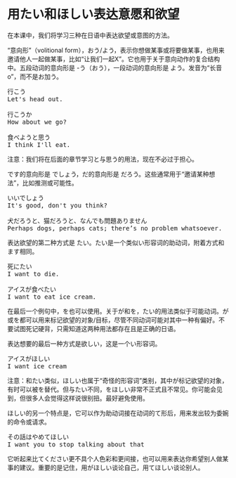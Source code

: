 # 用たい和ほしい表达意愿和欲望

在本课中，我们将学习三种在日语中表达欲望或意图的方法。

“意向形”（volitional form），おう/よう，表示你想做某事或将要做某事，也用来邀请他人一起做某事，比如“让我们一起X”。它也用于关于意向动作的复合结构中。五段动词的意向形是 -う（おう），一段动词的意向形是 よう。发音为“长音o”，而不是お加う。

<pre>
行こう
Let's head out.

行こうか
How about we go?

食べようと思う
I think I'll eat.
</pre>

注意：我们将在后面的章节学习と与思う的用法，现在不必过于担心。

です的意向形是 でしょう，だ的意向形是 だろう。这些通常用于“邀请某种想法”，比如推测或可能性。

<pre>
いいでしょう
It's good, don't you think? 

犬だろうと、猫だろうと、なんでも問題ありません   
Perhaps dogs, perhaps cats; there’s no problem whatsoever. 
</pre>

表达欲望的第二种方式是 たい。たい是一个类似い形容词的助动词，附着方式和ます相同。

<pre>
死にたい
I want to die.

アイスが食べたい
I want to eat ice cream.
</pre>

在最后一个例句中，を也可以使用。关于が和を，たい的用法类似于可能动词。が或を都可以用来标记欲望的对象/目标，尽管不同动词可能对其中一种有偏好。不要试图死记硬背，只需知道这两种用法都存在且是正确的日语。

表达想要的最后一种方式是欲しい，这是一个い形容词。

<pre>
アイスがほしい
I want ice cream
</pre>

注意：和たい类似，ほしい也属于“奇怪的形容词”类别，其中が标记欲望的对象，有时可以被を替代。但与たい不同，をほしい非常不正式且不常见。你可能会见到，但很多人会觉得这样说很别扭。最好避免使用。

ほしい的另一个特点是，它可以作为助动词接在动词的て形后，用来发出较为委婉的命令或请求。

<pre>
その話はやめてほしい
I want you to stop talking about that
</pre>

它听起来比てください更不具个人色彩和更间接，也可以用来表达你希望别人做某事的建议。重要的是记住，用がほしい谈论自己，用てほしい谈论别人。